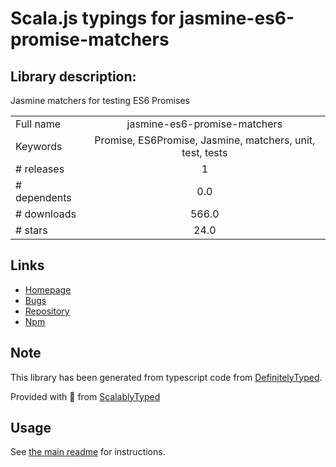 
# Scala.js typings for jasmine-es6-promise-matchers


## Library description:
Jasmine matchers for testing ES6 Promises

|                    |                 |
| ------------------ | :-------------: |
| Full name          | jasmine-es6-promise-matchers |
| Keywords           | Promise, ES6Promise, Jasmine, matchers, unit, test, tests |
| # releases         | 1 |
| # dependents       | 0.0 |
| # downloads        | 566.0 |
| # stars            | 24.0 |

## Links
- [Homepage](https://github.com/bvaughn/jasmine-es6-promise-matchers)
- [Bugs](https://github.com/bvaughn/jasmine-es6-promise-matchers/issues)
- [Repository](https://github.com/bvaughn/jasmine-es6-promise-matchers)
- [Npm](https://www.npmjs.com/package/jasmine-es6-promise-matchers)
    


## Note
This library has been generated from typescript code from [DefinitelyTyped](https://definitelytyped.org).

Provided with :purple_heart: from [ScalablyTyped](https://github.com/oyvindberg/ScalablyTyped)

## Usage
See [the main readme](../../readme.md) for instructions.


